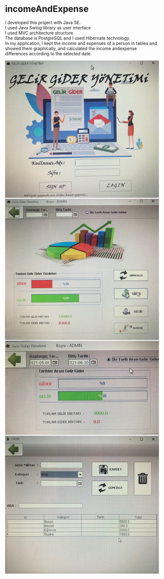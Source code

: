 # incomeAndExpense

I developed this project with Java SE.<br/>
I used Java Swing library as user interface<br/>
I used MVC architecture structure<br/>
The database is PostgreSQL and I used Hibernate technology.<br/>
In my application, I kept the income and expenses of a person in tables and showed them graphically, and calculated the income andexpense differences according to the selected date.

![](https://github.com/byrmkus/incomeAndExpense/blob/master/IMG_3945.jpg?raw=true)
![](https://github.com/byrmkus/incomeAndExpense/blob/master/IMG_3946.jpg?raw=true)
![](https://github.com/byrmkus/incomeAndExpense/blob/master/IMG_3947.jpg?raw=true)
![](https://github.com/byrmkus/incomeAndExpense/blob/master/IMG_3948.jpg?raw=true)



